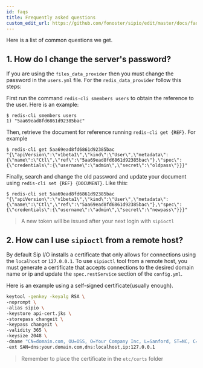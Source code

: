 ```yaml
---
id: faqs
title: Frequently asked questions
custom_edit_url: https://github.com/fonoster/sipio/edit/master/docs/faqs.md
---
```


Here is a list of common questions we get.

## 1. How do I change the server's password?

If you are using the `files_data_provider` then you must change the password in the `users.yml` file. For the `redis_data_provider` follow this steps:

First run the command `redis-cli smembers users` to obtain the reference to the user. Here is an example:

```
$ redis-cli smembers users
1) "5aa69ead8fd6861d92385bac"
```
Then, retrieve the document for reference running `redis-cli get {REF}`. For example

```
$ redis-cli get 5aa69ead8fd6861d92385bac
"{\"apiVersion\":\"v1beta1\",\"kind\":\"User\",\"metadata\":{\"name\":\"Ctl\",\"ref\":\"5aa69ead8fd6861d92385bac\"},\"spec\":{\"credentials\":{\"username\":\"admin\",\"secret\":\"oldpass\"}}}"
```

Finally, search and change the old password and update your document using `redis-cli set {REF} {DOCUMENT}`. Like this:

```
$ redis-cli set 5aa69ead8fd6861d92385bac
"{\"apiVersion\":\"v1beta1\",\"kind\":\"User\",\"metadata\":{\"name\":\"Ctl\",\"ref\":\"5aa69ead8fd6861d92385bac\"},\"spec\":{\"credentials\":{\"username\":\"admin\",\"secret\":\"newpass\"}}}"
```

> A new token will be issued after your next login with `sipioctl`

## 2. How can I use `sipioctl` from a remote host?

By default Sip I/O installs a certificate that only allows for connections using the `localhost` or `127.0.0.1`. To use `sipioctl` tool from a remote host, you must generate a certificate that accepts connections to the desired domain name or ip and update the `spec.restService` section of the `config.yml`.

Here is an example using a self-signed certificate(usually enough).

```bash
keytool -genkey -keyalg RSA \
-noprompt \
-alias sipio \
-keystore api-cert.jks \
-storepass changeit \
-keypass changeit \
-validity 365 \
-keysize 2048 \
-dname "CN=domain.com, OU=OSS, O=Your Company Inc, L=Sanford, ST=NC, C=US" \
-ext SAN=dns:your.domain.com,dns:localhost,ip:127.0.0.1
```

> Remember to place the certificate in the `etc/certs` folder
